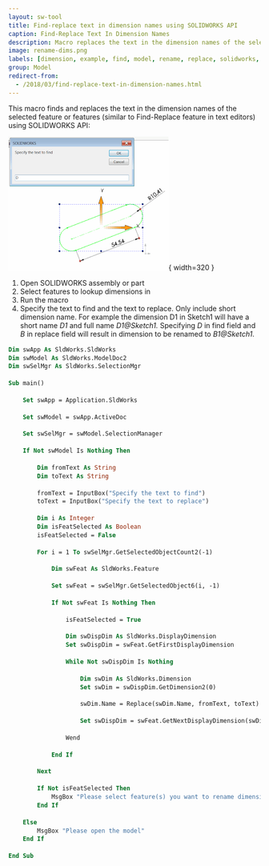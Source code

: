 ```yaml
---
layout: sw-tool
title: Find-replace text in dimension names using SOLIDWORKS API
caption: Find-Replace Text In Dimension Names
description: Macro replaces the text in the dimension names of the selected feature or features
image: rename-dims.png
labels: [dimension, example, find, model, rename, replace, solidworks, solidworks api]
group: Model
redirect-from:
  - /2018/03/find-replace-text-in-dimension-names.html
---
```

This macro finds and replaces the text in the dimension names of the selected feature or features (similar to Find-Replace feature in text editors) using SOLIDWORKS API:

![Input box for the text to find in the dimension names](rename-dims.png){ width=320 }

1. Open SOLIDWORKS assembly or part
1. Select features to lookup dimensions in
1. Run the macro
1. Specify the text to find and the text to replace. Only include short dimension name.
For example the dimension D1 in Sketch1 will have a short name *D1* and full name *D1@Sketch1.* Specifying *D* in find field and *B* in replace field will result in dimension to be renamed to *B1@Sketch1*.

~~~ vb
Dim swApp As SldWorks.SldWorks
Dim swModel As SldWorks.ModelDoc2
Dim swSelMgr As SldWorks.SelectionMgr

Sub main()

    Set swApp = Application.SldWorks
    
    Set swModel = swApp.ActiveDoc
    
    Set swSelMgr = swModel.SelectionManager
    
    If Not swModel Is Nothing Then
    
        Dim fromText As String
        Dim toText As String
        
        fromText = InputBox("Specify the text to find")
        toText = InputBox("Specify the text to replace")
    
        Dim i As Integer
        Dim isFeatSelected As Boolean
        isFeatSelected = False
        
        For i = 1 To swSelMgr.GetSelectedObjectCount2(-1)
            
            Dim swFeat As SldWorks.Feature
                
            Set swFeat = swSelMgr.GetSelectedObject6(i, -1)
                
            If Not swFeat Is Nothing Then
                
                isFeatSelected = True
                
                Dim swDispDim As SldWorks.DisplayDimension
                Set swDispDim = swFeat.GetFirstDisplayDimension
                
                While Not swDispDim Is Nothing
                    
                    Dim swDim As SldWorks.Dimension
                    Set swDim = swDispDim.GetDimension2(0)
                    
                    swDim.Name = Replace(swDim.Name, fromText, toText)
                    
                    Set swDispDim = swFeat.GetNextDisplayDimension(swDispDim)
                    
                Wend
                
            End If
            
        Next
        
        If Not isFeatSelected Then
            MsgBox "Please select feature(s) you want to rename dimensions in"
        End If
        
    Else
        MsgBox "Please open the model"
    End If
    
End Sub
~~~


